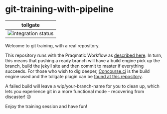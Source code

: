 # git-training-with-pipeline
| tollgate |
| ------------- |
![integration status](https://concourse.bosh.praqma.cloud/api/v1/teams/main/pipelines/git-training-pipeline/jobs/build/badge) |

Welcome to git training, with a real repository. 

This repository runs with the Praqmatic Workflow as [described here](http://www.praqma.com/stories/a-pragmatic-workflow/).
In turn, this means that pushing a ready branch will have a build engine pick up the branch, build the jekyll site and then commit to master if everything succeeds. For those who wish to dig deeper, [Concourse.ci](https://concourse.ci/) is the build engine used and the tollgate plugin can be [found at this repository](https://github.com/praqma/concourse-git-phlow).
 

A failed build will leave a wip/your-branch-name for you to clean up, which lets you experience git in a more functional mode - recovering from discaster! :wink: 

Enjoy the training session and have fun! 
